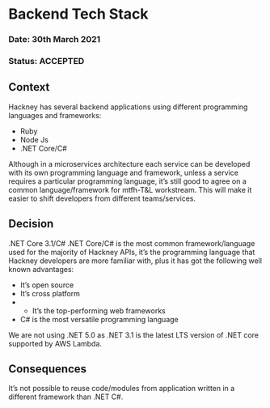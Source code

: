 #  Backend Tech Stack

### **Date:** 30th March 2021

### **Status:** ACCEPTED

## **Context**

Hackney has several backend applications using different programming languages and frameworks:

- Ruby 
- Node Js
- .NET Core/C#

Although in a microservices architecture each service can be developed with its own programming language and framework, unless a service requires a particular programming language, it’s still good to agree on a common language/framework for mtfh-T&L workstream. This will make it easier to shift developers from different teams/services. 

## **Decision**

.NET Core 3.1/C# 
.NET Core/C# is the most common framework/language used for the majority of Hackney APIs, it’s the programming language that Hackney developers are more familiar with, plus it has got the following well known advantages:

- It’s open source
- It’s cross platform
- - It’s the top-performing web frameworks
- C# is the most versatile programming language

We are not using .NET 5.0 as .NET 3.1 is the latest LTS version of .NET core supported by AWS Lambda. 

## **Consequences**

It’s not possible to reuse code/modules from application written in a different framework than .NET C#.
